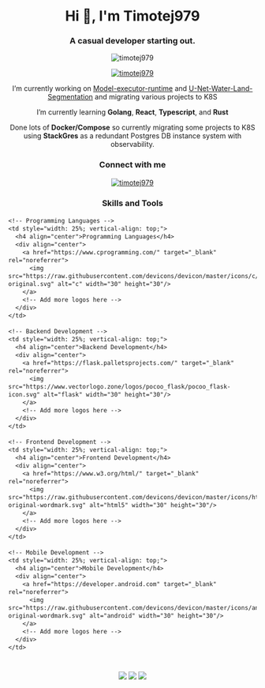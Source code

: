 <h1 align="center">Hi 👋, I'm Timotej979</h1>
<h3 align="center">A casual developer starting out.</h3>

<p align="center"> <img src="https://komarev.com/ghpvc/?username=timotej979&label=Profile%20views&color=0e75b6&style=flat" alt="timotej979" /> </p>

<p align="center"> <a href="https://github.com/ryo-ma/github-profile-trophy"><img src="https://github-profile-trophy.vercel.app/?username=timotej979&theme=tokyonight&row=3&column=3" alt="timotej979" /></a> </p>

<p align="center">I’m currently working on <a href="https://github.com/Timotej979/Model-executor-runtime">Model-executor-runtime</a> and <a href="https://github.com/Timotej979/U-Net-Water-Land-Segmentation">U-Net-Water-Land-Segmentation</a> and migrating various projects to K8S</p>

<p align="center">I’m currently learning <strong>Golang</strong>, <strong>React</strong>, <strong>Typescript</strong>, and <strong>Rust</strong></p>
<p align="center">Done lots of <strong>Docker/Compose</strong> so currently migrating some projects to K8S using <strong>StackGres</strong> as a redundant Postgres DB instance system with observability.</p>

<h3 align="center">Connect with me</h3>
<p align="center">
<a href="https://linkedin.com/in/timotej979" target="blank"><img align="center" src="https://raw.githubusercontent.com/rahuldkjain/github-profile-readme-generator/master/src/images/icons/Social/linked-in-alt.svg" alt="timotej979" height="30" width="40" /></a>
</p>

<h3 align="center">Skills and Tools</h3>
<!-- Container for the grid -->
<table style="width: 100%; table-layout: fixed;">
  <tr>

    <!-- Programming Languages -->
    <td style="width: 25%; vertical-align: top;">
      <h4 align="center">Programming Languages</h4>
      <div align="center">
        <a href="https://www.cprogramming.com/" target="_blank" rel="noreferrer">
          <img src="https://raw.githubusercontent.com/devicons/devicon/master/icons/c/c-original.svg" alt="c" width="30" height="30"/>
        </a>
        <!-- Add more logos here -->
      </div>
    </td>

    <!-- Backend Development -->
    <td style="width: 25%; vertical-align: top;">
      <h4 align="center">Backend Development</h4>
      <div align="center">
        <a href="https://flask.palletsprojects.com/" target="_blank" rel="noreferrer">
          <img src="https://www.vectorlogo.zone/logos/pocoo_flask/pocoo_flask-icon.svg" alt="flask" width="30" height="30"/>
        </a>
        <!-- Add more logos here -->
      </div>
    </td>

    <!-- Frontend Development -->
    <td style="width: 25%; vertical-align: top;">
      <h4 align="center">Frontend Development</h4>
      <div align="center">
        <a href="https://www.w3.org/html/" target="_blank" rel="noreferrer">
          <img src="https://raw.githubusercontent.com/devicons/devicon/master/icons/html5/html5-original-wordmark.svg" alt="html5" width="30" height="30"/>
        </a>
        <!-- Add more logos here -->
      </div>
    </td>

    <!-- Mobile Development -->
    <td style="width: 25%; vertical-align: top;">
      <h4 align="center">Mobile Development</h4>
      <div align="center">
        <a href="https://developer.android.com" target="_blank" rel="noreferrer">
          <img src="https://raw.githubusercontent.com/devicons/devicon/master/icons/android/android-original-wordmark.svg" alt="android" width="30" height="30"/>
        </a>
        <!-- Add more logos here -->
      </div>
    </td>

  </tr>
</table>




<div align="center">
    <p style="display: inline-block;"><img src="https://github-readme-stats.vercel.app/api/top-langs?username=timotej979&show_icons=true&theme=tokyonight&locale=en&layout=compact" /></p>
    <p style="display: inline-block;"><img src="https://github-readme-stats.vercel.app/api?username=timotej979&show_icons=true&theme=tokyonight&locale=en" /></p>
    <p style="display: inline-block;"><img src="https://streak-stats.demolab.com/?user=Timotej979&theme=tokyonight" /></p>
</div>


